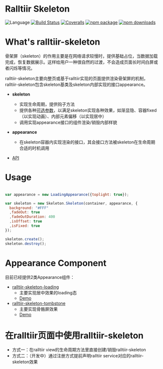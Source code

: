 # Ralltiir Skeleton
![Language](https://img.shields.io/badge/-TypeScript-blue.svg)
[![Build Status](https://travis-ci.org/Ralltiir/ralltiir-skeleton.svg?branch=master)](https://travis-ci.org/Ralltiir/ralltiir-skeleton)
[![Coveralls](https://img.shields.io/coveralls/Ralltiir/ralltiir-skeleton.svg)](https://coveralls.io/github/Ralltiir/ralltiir-skeleton)
[![npm package](https://img.shields.io/npm/v/ralltiir-skeleton.svg)](https://www.npmjs.org/package/ralltiir-skeleton)
[![npm downloads](http://img.shields.io/npm/dm/ralltiir-skeleton.svg)](https://www.npmjs.org/package/ralltiir-skeleton)

# What's ralltiir-skeleton
骨架屏（skeleton）的作用主要是在网络请求较慢时，提供基础占位，当数据加载完成，恢复数据展示。这样给用户一种很自然的过渡，不会造成页面长时间白屏或者闪烁等情况。

ralltiir-skeleton主要向整页或基于ralltiir实现的页面提供渲染骨架屏的机制，ralltiir-skeleton包含skeleton基类及skeleton内部实现的接口appearance。

- **skeleton**
  - 实现生命周期，提供钩子方法
  - 提供各种[可选参数](https://ralltiir.github.io/ralltiir-skeleton/interfaces/tabskeletonoption.html)，以满足skeleton实现各种效果，如渐显隐、容器fixed（以实现动画）、内部元素偏移（以实现居中）
  - 调用实现appearance接口的组件渲染/销毁内部样貌

- **appearance**
  - 在skeleton容器内实现渲染的接口，其会接口方法被skeleton在生命周期合适的时机调用

- [API](https://ralltiir.github.io/ralltiir-skeleton/)

# Usage

```javascript

var appearance = new LoadingAppearance({toplight: true});

var skeleton = new Skeleton.Skeleton(container, appearance, {
  background: "#FFF"
  ,fadeOut: true
  ,fadeOutDuration: 400
  ,isOffset: true
  ,isFixed: true
});

skeleton.create();
skeleton.destroy();

```

# Appearance Component

目前已经提供2类Appearance组件：

- [ralltiir-skeleton-loading](https://github.com/Ralltiir/ralltiir-skeleton-loading)
  - 主要实现居中效果的loading态
  - [Demo](https://ralltiir.github.io/ralltiir-skeleton-loading/demo/)
- [ralltiir-skeleton-tombstone](https://github.com/Ralltiir/ralltiir-skeleton-tombstone)
  - 主要实现骨骼屏效果
  - [Demo](https://ralltiir.github.io/ralltiir-skeleton-tombstone/demo/)

# 在ralltiir页面中使用ralltiir-skeleton

- 方式一：在ralltiir view的生命周期方法里直接创建/销毁ralltiir-skeleton
- 方式二：（开发中）通过注册方式提前声明ralltiir service对应的ralltiir-skeleton效果
